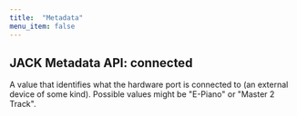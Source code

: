 ```yaml
---
title:  "Metadata"
menu_item: false
---
```


## JACK Metadata API: connected

A value that identifies what the hardware port is connected to (an external device of some kind).
Possible values might be "E-Piano" or "Master 2 Track".
